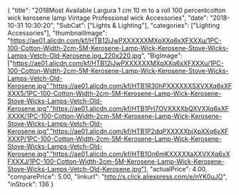 {
	"title": "2018Most Available Largura 1 cm   10 m to a roll 100 percentcotton wick kerosene lamp Vintage Professional wick Accessories",
	"date": "2018-10-31 10:30:20",
	"SubCat": ["Lights & Lighting"],
	"categories": ["Lighting Accessories"],
	"thumbnailImage": "https://ae01.alicdn.com/kf/HTB12jJwPXXXXXXMXpXXq6xXFXXXu/1PC-100-Cotton-Width-2cm-5M-Kerosene-Lamp-Wick-Kerosene-Stove-Wicks-Lamps-Vetch-Old-Kerosene.jpg_220x220.jpg",
	"BigImage": ["https://ae01.alicdn.com/kf/HTB12jJwPXXXXXXMXpXXq6xXFXXXu/1PC-100-Cotton-Width-2cm-5M-Kerosene-Lamp-Wick-Kerosene-Stove-Wicks-Lamps-Vetch-Old-Kerosene.jpg","https://ae01.alicdn.com/kf/HTB1R30hPXXXXXXSXVXXq6xXFXXX5/1PC-100-Cotton-Width-2cm-5M-Kerosene-Lamp-Wick-Kerosene-Stove-Wicks-Lamps-Vetch-Old-Kerosene.jpg","https://ae01.alicdn.com/kf/HTB1PrI7OVXXXXbQXVXXq6xXFXXXK/1PC-100-Cotton-Width-2cm-5M-Kerosene-Lamp-Wick-Kerosene-Stove-Wicks-Lamps-Vetch-Old-Kerosene.jpg","https://ae01.alicdn.com/kf/HTB1P2dqPXXXXXbiXpXXq6xXFXXXP/1PC-100-Cotton-Width-2cm-5M-Kerosene-Lamp-Wick-Kerosene-Stove-Wicks-Lamps-Vetch-Old-Kerosene.jpg","https://ae01.alicdn.com/kf/HTB1On6mKXXXXXaXXVXXq6xXFXXXJ/1PC-100-Cotton-Width-2cm-5M-Kerosene-Lamp-Wick-Kerosene-Stove-Wicks-Lamps-Vetch-Old-Kerosene.jpg"],
	"actualPrice": 4.00,
	"comparePrice": 5.00,
	"linkurl": "http://s.click.aliexpress.com/e/nYK0uJO",
	"inStock": 136
}
